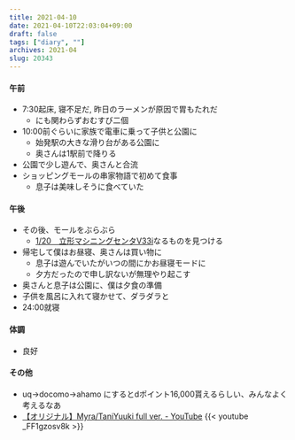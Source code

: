 ```yaml
---
title: 2021-04-10
date: 2021-04-10T22:03:04+09:00
draft: false
tags: ["diary", ""]
archives: 2021-04
slug: 20343
---
```

#### 午前
- 7:30起床, 寝不足だ, 昨日のラーメンが原因で胃もたれだ
  - にも関わらずおむすび二個
- 10:00前ぐらいに家族で電車に乗って子供と公園に
  - 始発駅の大きな滑り台がある公園に
  - 奥さんは1駅前で降りる
- 公園で少し遊んで、奥さんと合流
- ショッピングモールの串家物語で初めて食事
  - 息子は美味しそうに食べていた
#### 午後
- その後、モールをぶらぶら
  - [1/20　立形マシニングセンタV33i](https://www.finemolds.co.jp/www/V33i.html)なるものを見つける
- 帰宅して僕はお昼寝、奥さんは買い物に
  - 息子は遊んでいたがいつの間にかお昼寝モードに
  - 夕方だったので申し訳ないが無理やり起こす
- 奥さんと息子は公園に、僕は夕食の準備
- 子供を風呂に入れて寝かせて、ダラダラと
- 24:00就寝
#### 体調
- 良好
#### その他
- uq->docomo->ahamo にするとdポイント16,000貰えるらしい、みんなよく考えるなあ
- [【オリジナル】Myra/TaniYuuki full ver. - YouTube](https://www.youtube.com/watch?v=_FF1gzosv8k)
{{< youtube _FF1gzosv8k >}}